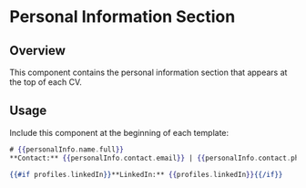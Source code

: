 # Personal Information Section

## Overview
This component contains the personal information section that appears at the top of each CV.

## Usage
Include this component at the beginning of each template:

```handlebars
# {{personalInfo.name.full}}
**Contact:** {{personalInfo.contact.email}} | {{personalInfo.contact.phone}}{{#if personalInfo.contact.address}} | {{personalInfo.contact.address}}{{/if}}

{{#if profiles.linkedIn}}**LinkedIn:** {{profiles.linkedIn}}{{/if}}
```